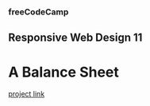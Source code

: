 ### freeCodeCamp

## Responsive Web Design 11

# A Balance Sheet

[project link](https://www.freecodecamp.org/learn/2022/responsive-web-design/learn-more-about-css-pseudo-selectors-by-building-a-balance-sheet/step-1)
